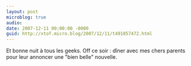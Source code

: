 ```yaml
---
layout: post
microblog: true
audio: 
date: 2007-12-11 00:00:00 -0000
guid: http://xtof.micro.blog/2007/12/11/t491057472.html
---
```

Et bonne nuit à tous les geeks. Off ce soir : dîner avec mes chers parents pour leur annoncer une "bien belle" nouvelle.
